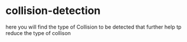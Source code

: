 # collision-detection
here you will find the type of Collision to be detected that further help tp reduce the type of collison
